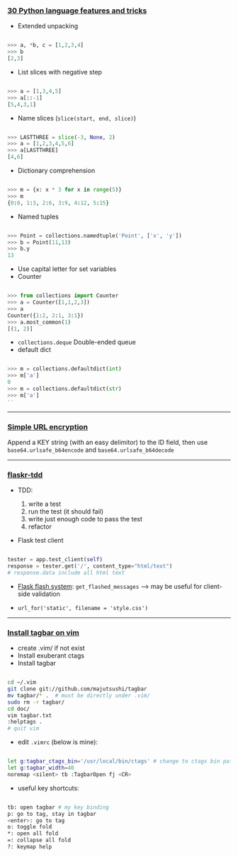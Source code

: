 <!-- 
.. link: 
.. description: 
.. tags: Code,  Weekly
.. date: 2014/03/20 19:52:36
.. title: Weekly 20140323
.. slug: week-20140323
-->

### [30 Python language features and tricks](http://sahandsaba.com/thirty-python-language-features-and-tricks-you-may-not-know.html)

* Extended unpacking

```python

>>> a, *b, c = [1,2,3,4]
>>> b
[2,3]

```

* List slices with negative step

```python

>>> a = [1,3,4,5]
>>> a[::-1]
[5,4,3,1]

```

* Name slices (`slice(start, end, slice)`)

```python

>>> LASTTHREE = slice(-3, None, 2)
>>> a = [1,2,3,4,5,6]
>>> a[LASTTHREE]
[4,6]

```

* Dictionary comprehension

```python

>>> m = {x: x * 3 for x in range(5)}
>>> m
{0:0, 1:3, 2:6, 3:9, 4:12, 5:15}
```

* Named tuples

```python

>>> Point = collections.namedtuple('Point', ['x', 'y'])
>>> b = Point(11,13)
>>> b.y
13

```

* Use capital letter for set variables
* Counter

```python

>>> from collections import Counter
>>> a = Counter([1,1,2,3])
>>> a
Counter({1:2, 2:1, 3:1})
>>> a.most_common(1)
[(1, 2)]

```

* `collections.deque` Double-ended queue
* default dict

```python

>>> m = collections.defaultdict(int)
>>> m['a']
0
>>> m = collections.defaultdict(str)
>>> m['a']
''

```

- - -

### [Simple URL encryption](http://stackoverflow.com/questions/4431922/link-encryption-with-django-and-python)

Append a KEY string (with an easy delimitor) to the ID field, then use `base64.urlsafe_b64encode` and `base64.urlsafe_b64decode`

- - -

### [flaskr-tdd](https://github.com/mjhea0/flaskr-tdd)

* TDD: 
    1. write a test
    2. run the test (it should fail)
    3. write just enough code to pass the test
    4. refactor

* Flask test client

```python

tester = app.test_client(self)
response = tester.get('/', content_type="html/text")
# response.data include all html text

```

* [Flask flash system](http://flask.pocoo.org/docs/patterns/flashing/): `get_flashed_messages` --> may be useful for client-side validation

* `url_for('static', filename = 'style.css')`

- - -
### [Install tagbar on vim](http://majutsushi.github.io/tagbar/)

* create .vim/ if not exist
* Install exuberant ctags
* Install tagbar

```bash

cd ~/.vim
git clone git://github.com/majutsushi/tagbar
mv tagbar/* .  # must be directly under .vim/
sudo rm -r tagbar/
cd doc/
vim tagbar.txt
:helptags .
# quit vim

```

* edit `.vimrc` (below is mine): 

```bash

let g:tagbar_ctags_bin='/usr/local/bin/ctags' # change to ctags bin path, this is on MacOS
let g:tagbar_width=40
noremap <silent> tb :TagbarOpen fj <CR>

```

* useful key shortcuts:

```bash

tb: open tagbar # my key binding
p: go to tag, stay in tagbar
<enter>: go to tag
o: toggle fold
*: open all fold
=: collapse all fold
?: keymap help

```
